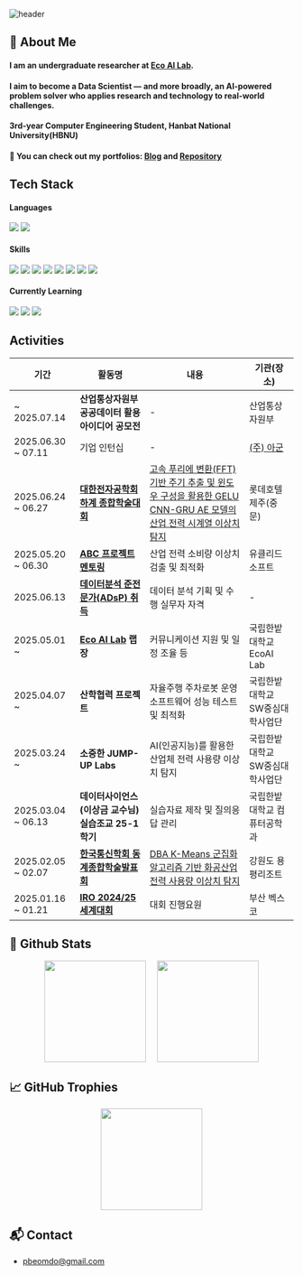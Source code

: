 <div>
  
  <!--Header-->
  ![header](https://capsule-render.vercel.app/api?type=waving&color=gradient&height=300&section=header&text=Good%20to%20see%20you%20%F0%9F%A4%97)
  
</div>

<div>
  <!--Body-->
  
  ## 👀 About Me
  #### I am an undergraduate researcher at [Eco AI Lab](https://sites.google.com/view/ecoai/introduction).  
  #### I aim to become a Data Scientist — and more broadly, an AI-powered problem solver who applies research and technology to real-world challenges. 
  #### 3rd-year Computer Engineering Student, Hanbat National University(HBNU)  
  #### 📂 You can check out my portfolios: [Blog](https://beomdo-park.github.io) and [Repository](https://github.com/beomdo-park/Portfolio)
    
    
  
## Tech Stack

#### Languages
<p>
  <img src="https://img.shields.io/badge/Python-3776AB?style=flat-square&logo=Python&logoColor=white"/>
  <img src="https://img.shields.io/badge/JavaScript-F7DF1E?style=flat-square&logo=JavaScript&logoColor=white"/>
</p>

#### Skills
<p>
  <img src="https://img.shields.io/badge/PyTorch-EE4C2C?style=flat-square&logo=PyTorch&logoColor=white"/>
  <img src="https://img.shields.io/badge/Pandas-150458?style=flat-square&logo=pandas&logoColor=white"/>
  <img src="https://img.shields.io/badge/scikit--learn-F7931E?style=flat-square&logo=scikit-learn&logoColor=white"/>
  <img src="https://img.shields.io/badge/Matplotlib-000000?style=flat-square&logo=python&logoColor=white"/>
  <img src="https://img.shields.io/badge/Seaborn-3776AB?style=flat-square&logo=python&logoColor=white"/>
  <img src="https://img.shields.io/badge/Selenium-43B02A?style=flat-square&logo=Selenium&logoColor=white"/>
  <img src="https://img.shields.io/badge/Quarto-4B4B8A?style=flat-square&logo=Quarto&logoColor=white"/>
  <a href="https://www.dataq.or.kr/www/sub/a_06.do#none">
    <img src="https://img.shields.io/badge/ADsP-0052CC?style=flat-square&logo=data&logoColor=white"/>
  </a>
</p>

#### Currently Learning
<p>
  <img src="https://img.shields.io/badge/PostgreSQL-336791?style=flat-square&logo=PostgreSQL&logoColor=white"/>
  <img src="https://img.shields.io/badge/IBM_Qiskit-6929C4?style=flat-square&logo=Qiskit&logoColor=white"/>
  <img src="https://img.shields.io/badge/Reinforcement_Learning-448C8A?style=flat-square"/>
</p>

## Activities

| 기간 | 활동명 | 내용 | 기관(장소) |
|------|--------------|----------------------------------------|--------------|
| ~ 2025.07.14 | **산업통상자원부 공공데이터 활용 아이디어 공모전** | - | 산업통상자원부 |
| 2025.06.30 ~ 07.11 | 기업 인턴십 | - | [(주) 아군](https://argoon.net) |
| 2025.06.24 ~ 06.27 | [**대한전자공학회 하계 종합학술대회**](https://github.com/beomdo-park/Portfolio/tree/main/2025/0624_0627_IEIE_Conference) | [고속 푸리에 변환(FFT) 기반 주기 추출 및 윈도우 구성을 활용한 GELU CNN-GRU AE 모델의 산업 전력 시계열 이상치 탐지](https://github.com/beomdo-park/Portfolio/tree/main/2025/0624_0627_IEIE_Conference) | 롯데호텔 제주(중문) |
| 2025.05.20 ~ 06.30 | [**ABC 프로젝트 멘토링**](https://github.com/beomdo-park/Portfolio/tree/main/2025/0520_0630_ABC_Mentoring) | 산업 전력 소비량 이상치 검출 및 최적화 | 유클리드 소프트 |
| 2025.06.13 | [**데이터분석 준전문가(ADsP) 취득**](https://github.com/beomdo-park/Portfolio/tree/main/2025/ADsP.pdf) | 데이터 분석 기획 및 수행 실무자 자격 | - |
| 2025.05.01 ~ | **[Eco AI Lab](https://sites.google.com/view/ecoai/introduction) 랩장** | 커뮤니케이션 지원 및 일정 조율 등 | 국립한밭대학교 EcoAI Lab |
| 2025.04.07 ~ | **산학협력 프로젝트** | 자율주행 주차로봇 운영 소프트웨어 성능 테스트 및 최적화 |국립한밭대학교 SW중심대학사업단 |
| 2025.03.24 ~  | **소중한 JUMP-UP Labs** | AI(인공지능)를 활용한 산업체 전력 사용량 이상치 탐지 | 국립한밭대학교 SW중심대학사업단 |
| 2025.03.04 ~ 06.13 | **데이터사이언스(이상금 교수님) 실습조교 25-1학기** | 실습자료 제작 및 질의응답 관리 | 국립한밭대학교 컴퓨터공학과 |
| 2025.02.05 ~ 02.07 | [**한국통신학회 동계종합학술발표회**](https://github.com/beomdo-park/Portfolio/tree/main/2025/0205_0207_KICS_Conference) | [DBA K-Means 군집화 알고리즘 기반 화공산업 전력 사용량 이상치 탐지](https://github.com/beomdo-park/Portfolio/tree/main/2025/0205_0207_KICS_Conference/%5B%EB%85%BC%EB%AC%B8%2CPPT%5DDBA%20K-Means%20%EA%B5%B0%EC%A7%91%ED%99%94%20%EC%95%8C%EA%B3%A0%EB%A6%AC%EC%A6%98%20%EA%B8%B0%EB%B0%98%20%ED%99%94%EA%B3%B5%EC%82%B0%EC%97%85%20%EC%A0%84%EB%A0%A5%20%EC%82%AC%EC%9A%A9%EB%9F%89%20%EC%9D%B4%EC%83%81%EC%B9%98%20%ED%83%90%EC%A7%80) | 강원도 용평리조트 |
| 2025.01.16 ~ 01.21 | [**IRO 2024/25 세계대회**](https://github.com/beomdo-park/Portfolio/tree/main/2025/0116_0121_IRO) | 대회 진행요원 | 부산 벡스코 |




  
  ## 🤔 Github Stats

<div align="center" style="display: flex; justify-content: center; gap: 20px;">
  <img src="https://github-readme-stats.vercel.app/api?username=beomdo-park&show_icons=true&theme=dracula" height="180" />
  <img src="https://github-readme-stats.vercel.app/api/top-langs/?username=beomdo-park&layout=donut&show_icons=true&theme=dracula&hide=scss,css,html" height="180" />

</div>

## 📈 GitHub Trophies
<div align="center" style="display: flex; justify-content: center; gap: 20px;">
   <img src="https://github-profile-trophy.vercel.app/?username=beomdo-park" height="180" />
</div>


## 📬 Contact
- [pbeomdo@gmail.com](mailto:pbeomdo@gmail.com)  


